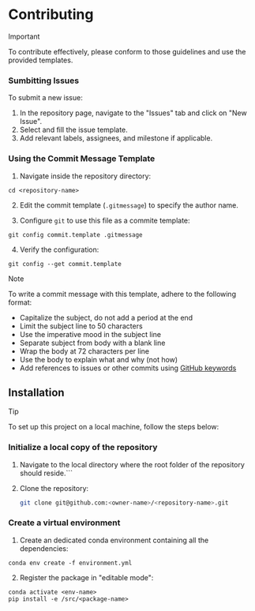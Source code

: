 
# Contributing

> [!IMPORTANT]
> To contribute effectively, please conform to those guidelines and use the provided templates.

### Sumbitting Issues

To submit a new issue:

1. In the repository page, navigate to the "Issues" tab and click on "New Issue".
2. Select and fill the issue template.
3. Add relevant labels, assignees, and milestone if applicable.

### Using the Commit Message Template

1. Navigate inside the repository directory:
```
cd <repository-name>
```
   
2. Edit the commit template (`.gitmessage`) to specify the author name.

3. Configure `git` to use this file as a commite template:
```
git config commit.template .gitmessage
```
   
4. Verify the configuration:
```
git config --get commit.template
```

> [!NOTE]
> To write a commit message with this template, adhere to the following format:
>
> - Capitalize the subject, do not add a period at the end
> - Limit the subject line to 50 characters
> - Use the imperative mood in the subject line
> - Separate subject from body with a blank line
> - Wrap the body at 72 characters per line
> - Use the body to explain what and why (not how)
> - Add references to issues or other commits using [GitHub keywords](https://docs.github.com/en/get-started/writing-on-github/working-with-advanced-formatting/using-keywords-in-issues-and-pull-requests)


## Installation

> [!TIP]
> To set up this project on a local machine, follow the steps below:

### Initialize a local copy of the repository

1. Navigate to the local directory where the root folder of the repository should reside.```
  
2. Clone the repository:

   ```sh
   git clone git@github.com:<owner-name>/<repository-name>.git
   ```

### Create a virtual environment

1. Create an dedicated conda environment containing all the dependencies:
```
conda env create -f environment.yml
```

2. Register the package in "editable mode":
```
conda activate <env-name>
pip install -e /src/<package-name>
```